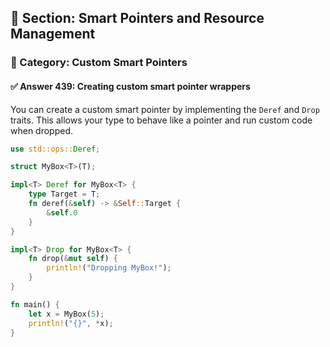 ## 📘 Section: Smart Pointers and Resource Management  
### 🔹 Category: Custom Smart Pointers  
#### ✅ Answer 439: Creating custom smart pointer wrappers

You can create a custom smart pointer by implementing the `Deref` and `Drop` traits. This allows your type to behave like a pointer and run custom code when dropped.

```rust
use std::ops::Deref;

struct MyBox<T>(T);

impl<T> Deref for MyBox<T> {
    type Target = T;
    fn deref(&self) -> &Self::Target {
        &self.0
    }
}

impl<T> Drop for MyBox<T> {
    fn drop(&mut self) {
        println!("Dropping MyBox!");
    }
}

fn main() {
    let x = MyBox(5);
    println!("{}", *x);
}
```
